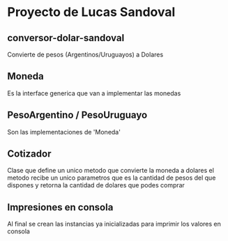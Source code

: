# Proyecto de Lucas Sandoval
## conversor-dolar-sandoval
Convierte de pesos (Argentinos/Uruguayos) a Dolares
## Moneda
Es la interface generica que van a implementar las monedas

## PesoArgentino / PesoUruguayo
Son las implementaciones de 'Moneda'

## Cotizador
Clase que define un unico metodo que convierte la moneda a dolares
el metodo recibe un unico parametros que es la cantidad de pesos del que dispones
y retorna la cantidad de dolares que podes comprar

## Impresiones en consola
Al final se crean las instancias ya inicializadas
para imprimir los valores en consola
